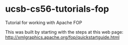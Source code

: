 ucsb-cs56-tutorials-fop
=======================

Tutorial for working with Apache FOP


This was built by starting with the steps at this web page: http://xmlgraphics.apache.org/fop/quickstartguide.html
